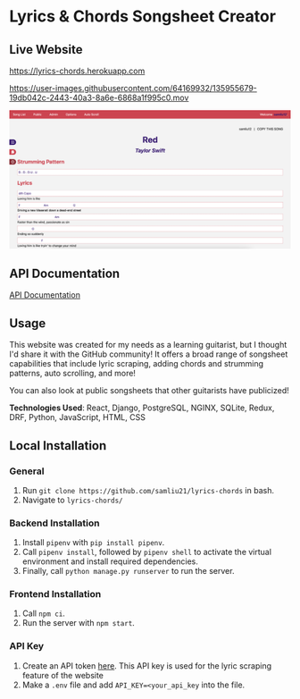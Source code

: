 # Lyrics & Chords Songsheet Creator

## Live Website
https://lyrics-chords.herokuapp.com

https://user-images.githubusercontent.com/64169932/135955679-19db042c-2443-40a3-8a6e-6868a1f995c0.mov

<img src="./sample-screen.png" alt="Sample Screen" />

## API Documentation
<a href="https://github.com/samliu21/lyrics-chords/blob/master/API_Documentation.md">API Documentation</a>

## Usage
This website was created for my needs as a learning guitarist, but I thought I'd share it with the GitHub community! It offers a broad range of songsheet capabilities that include lyric scraping, adding chords and strumming patterns, auto scrolling, and more! 

You can also look at public songsheets that other guitarists have publicized! 

**Technologies Used**: React, Django, PostgreSQL, NGINX, SQLite, Redux, DRF, Python, JavaScript, HTML, CSS

## Local Installation

### General
1. Run `git clone https://github.com/samliu21/lyrics-chords` in bash. 
2. Navigate to `lyrics-chords/`

### Backend Installation
1. Install `pipenv` with `pip install pipenv`.
2. Call `pipenv install`, followed by `pipenv shell` to activate the virtual environment and install required dependencies.
3. Finally, call `python manage.py runserver` to run the server.

### Frontend Installation
1. Call `npm ci`.
2. Run the server with `npm start`.

### API Key
1. Create an API token <a href="https://genius.com/api-clients">here</a>. This API key is used for the lyric scraping feature of the website
3. Make a `.env` file and add `API_KEY=<your_api_key` into the file.

